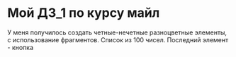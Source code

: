 # Мой ДЗ_1 по курсу майл
У меня получилось создать четные-нечетные разноцветные элементы, с использование фрагментов. Список из 100 чисел. Последний элемент - кнопка

